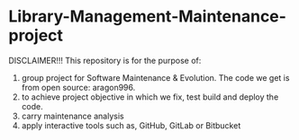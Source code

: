 # Library-Management-Maintenance-project

DISCLAIMER!!!
This repository is for the purpose of:
1) group project for Software Maintenance & Evolution. The code we get is from open source: aragon996. 
2) to achieve project objective in which we fix, test build and deploy the code.
3) carry maintenance analysis
4) apply interactive tools such as, GitHub, GitLab or Bitbucket

